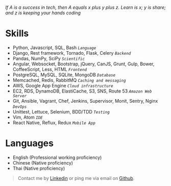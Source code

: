 *If A is a success in tech, then A equals x plus y plus z. Learn is x; y is share; and z is keeping your hands coding*

Skills
======

* Python, Javascript, SQL, Bash *`Language`*
* Django, Rest framework, Tornado, Flask, Celery *`Backend`*
* Pandas, NumPy, SciPy *`Scientific`*
* Angular, Websocket, Bootstrap, jQuery, CanJS, Grunt, Gulp, Bower, CoffeeScript, Less, HTML *`Frontend`*
* PostgreSQL, MySQL, SQLite, MongoDB *`Database`*
* Memcached, Redis, RabbitMQ *`Caching and messaging`*
* AWS, Google App Engine *`Cloud infrastructure`*
* EC2, RDS, DynamoDB, ElastiCache, S3, SNS, Route 53 *`Amazon Web Server`*
* Git, Ansible, Vagrant, Chef, Jenkins, Supervisor, Monit, Sentry, Nginx *`DevOps`*
* Unittest, Lettuce, Selenium, BDD/TDD *`Testing`*
* Vim, Atom *`IDE`*
* React Native, Reflux, Redux *`Mobile App`*

Languages
=========

* English (Professional working proficiency)
* Chinese (Native proficiency)
* Thai (Native proficiency)

> Contact me by [Linkedin](https://hk.linkedin.com/in/7kfpun) or ping me via email on [Github](https://github.com/7kfpun).
